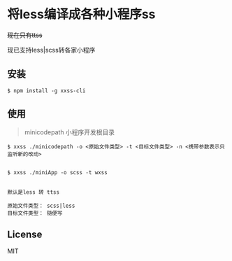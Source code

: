 # 将less编译成各种小程序ss


~~现在只有ttss~~

现已支持less|scss转各家小程序

## 安装

```console
$ npm install -g xxss-cli
```
## 使用

> minicodepath 小程序开发根目录

```
$ xxss ./minicodepath -o <原始文件类型> -t <目标文件类型> -n <携带参数表示只监听新的改动>


$ xxss ./miniApp -o scss -t wxss 


默认是less 转 ttss

原始文件类型： scss|less
目标文件类型： 随便写
```

## License

MIT
